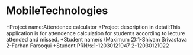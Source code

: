 MobileTechnologies
==================
+Project name:Attendence calculator
+Project description in detail:This application is for attendence calculation for students according to lecture attended and missed.
+Student name/s (Maximum 2):1-Shivam Srivastava    2-Farhan Farooqui
+Student PRN/s:1-12030121047    2-12030121022
